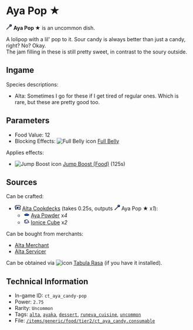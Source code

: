 # Aya Pop ★

<img src="https://raw.githubusercontent.com/Ceterai/Enternia/main/items/generic/food/tier2/ct_aya_candy.png" alt="Aya Pop ★ icon" loading="lazy" height="16px" width="auto" /> **Aya Pop ★** is an uncommon dish.

A lolipop with a lil' pop to it. Sour candy is always better than just a candy, right? No? Okay.  
The jam filling in these is still pretty sweet, in contrast to the soury outside.

## Ingame

Species descriptions:

- Alta: Sometimes I go for these if I get tired of regular ones. Which is rare, but these are pretty good too.

## Parameters

- Food Value: 12
- Blocking Effects: <img src="https://starbounder.org/mediawiki/images/6/60/Status_Well_Fed.png" alt="Full Belly icon" loading="lazy" height="16px" width="16px" /> [Full Belly](https://starbounder.org/Full_Belly)

Applies effects:

- <img src="https://starbounder.org/mediawiki/images/8/85/Status_Jump_Boost_2.png" alt="Jump Boost icon" loading="lazy" height="16px" width="16px" /> [Jump Boost (Food)](https://starbounder.org/Jump_Boost) (125s)

## Sources

Can be crafted:

- ![ ](https://raw.githubusercontent.com/Ceterai/Enternia/main/objects/alta/cooking/cookdecks/icon.png) [Alta Cookdecks](https://ceterai.github.io/MyEnternia/Wiki/AltaCookdecks) (takes 0.25s, outputs <img src="https://raw.githubusercontent.com/Ceterai/Enternia/main/items/generic/food/tier2/ct_aya_candy.png" alt="Aya Pop ★ icon" loading="lazy" height="16px" width="auto" /> Aya Pop ★ x*1*):
  - <img src="https://raw.githubusercontent.com/Ceterai/Enternia/main/items/generic/food/other/ct_aya_powder.png" alt="Aya Powder icon" loading="lazy" height="16px" width="auto" /> [Aya Powder](https://ceterai.github.io/MyEnternia/Wiki/AyaPowder) x*4*
  - <img src="https://raw.githubusercontent.com/Ceterai/Enternia/main/items/generic/food/other/ct_ionice_cube.png" alt="Ionice Cube icon" loading="lazy" height="16px" width="auto" /> [Ionice Cube](https://ceterai.github.io/MyEnternia/Wiki/IoniceCube) x*2*

Can be bought from merchants:

- [Alta Merchant](https://ceterai.github.io/MyEnternia/Wiki/AltaMerchant)
- [Alta Servicer](https://ceterai.github.io/MyEnternia/Wiki/AltaServicer)

Can be obtained via <img src="https://steamuserimages-a.akamaihd.net/ugc/263843960696222713/3EC9A7C005541F7D577EBCB8C5736B4EFC9973D6/" alt="icon" width="8" height="12"/> [Tabula Rasa](https://community.playstarbound.com/resources/the-tabula-rasa.3222/) (if you have it installed).

## Technical Information

- In-game ID: `ct_aya_candy-pop`
- Power: `2.75`
- Rarity: `Uncommon`
- Tags: [`alta`](https://ceterai.github.io/MyEnternia/Wiki/Tags/Alta), [`ayaka`](https://ceterai.github.io/MyEnternia/Wiki/Tags/Ayaka), [`dessert`](https://ceterai.github.io/MyEnternia/Wiki/Tags/Dessert), [`runeva_cuisine`](https://ceterai.github.io/MyEnternia/Wiki/Tags/RunevaCuisine), [`uncommon`](https://ceterai.github.io/MyEnternia/Wiki/Tags/Uncommon)
- File: [`/items/generic/food/tier2/ct_aya_candy.consumable`](https://github.com/Ceterai/Enternia/blob/main/items/generic/food/tier2/ct_aya_candy.consumable)
